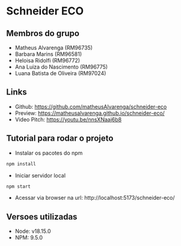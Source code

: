 # Schneider ECO

## Membros do grupo

- Matheus Alvarenga (RM96735)
- Barbara Marins (RM96581)
- Heloisa Ridolfi (RM96772)
- Ana Luiza do Nascimento (RM96775)
- Luana Batista de Oliveira (RM97024)

## Links

- Github: https://github.com/matheusAlvarenga/schneider-eco
- Preview: https://matheusalvarenga.github.io/schneider-eco/
- Video Pitch: https://youtu.be/nnsXNaaj6b8

## Tutorial para rodar o projeto

- Instalar os pacotes do npm
```bash
npm install
```

- Iniciar servidor local
```bash
npm start
```

- Acessar via browser na url: http://localhost:5173/schneider-eco/

## Versoes utilizadas

- Node: v18.15.0
- NPM: 9.5.0